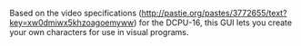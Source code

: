 Based on the video specifications (http://pastie.org/pastes/3772655/text?key=xw0dmiwx5khzoagoemyww) for the DCPU-16, this GUI lets you create your own characters for use in visual programs.